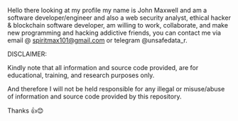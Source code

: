 Hello there looking at my profile my name is John Maxwell and am a software developer/engineer and also a web security analyst, ethical hacker & blockchain software developer, am willing to work, collaborate, and make new programming and hacking addictive friends, you can contact me via email @ spiritmax101@gmail.com or telegram @unsafedata_r.

DISCLAIMER:

Kindly note that all information and source code provided, are for educational, training, and research purposes only.

And therefore I will not be held responsible for any illegal or misuse/abuse of information and source code provided by this repository.

Thanks 👍😊

<!---
BRAINIAC22/BRAINIAC22 is a ✨ special ✨ repository because its `README.md` (this file) appears on your GitHub profile.
You can click the Preview link to take a look at your changes.
--->
